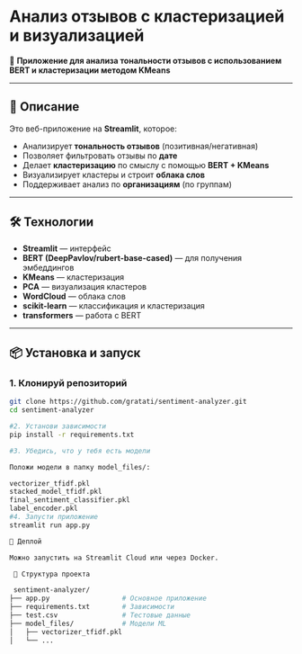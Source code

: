 # Анализ отзывов с кластеризацией и визуализацией

🧠 **Приложение для анализа тональности отзывов с использованием BERT и кластеризации методом KMeans**

---

## 🧩 Описание

Это веб-приложение на **Streamlit**, которое:
- Анализирует **тональность отзывов** (позитивная/негативная)
- Позволяет фильтровать отзывы по **дате**
- Делает **кластеризацию** по смыслу с помощью **BERT + KMeans**
- Визуализирует кластеры и строит **облака слов**
- Поддерживает анализ по **организациям** (по группам)

---

## 🛠️ Технологии

- **Streamlit** — интерфейс
- **BERT (DeepPavlov/rubert-base-cased)** — для получения эмбеддингов
- **KMeans** — кластеризация
- **PCA** — визуализация кластеров
- **WordCloud** — облака слов
- **scikit-learn** — классификация и кластеризация
- **transformers** — работа с BERT

---

## 📦 Установка и запуск

### 1. Клонируй репозиторий

```bash
git clone https://github.com/gratati/sentiment-analyzer.git
cd sentiment-analyzer

#2. Установи зависимости
pip install -r requirements.txt

#3. Убедись, что у тебя есть модели

Положи модели в папку model_files/:

vectorizer_tfidf.pkl
stacked_model_tfidf.pkl
final_sentiment_classifier.pkl
label_encoder.pkl
#4. Запусти приложение
streamlit run app.py

🚀 Деплой

Можно запустить на Streamlit Cloud или через Docker.

 📁 Структура проекта

 sentiment-analyzer/
├── app.py                  # Основное приложение
├── requirements.txt        # Зависимости
├── test.csv                # Тестовые данные
├── model_files/            # Модели ML
│   ├── vectorizer_tfidf.pkl
│   └── ...
